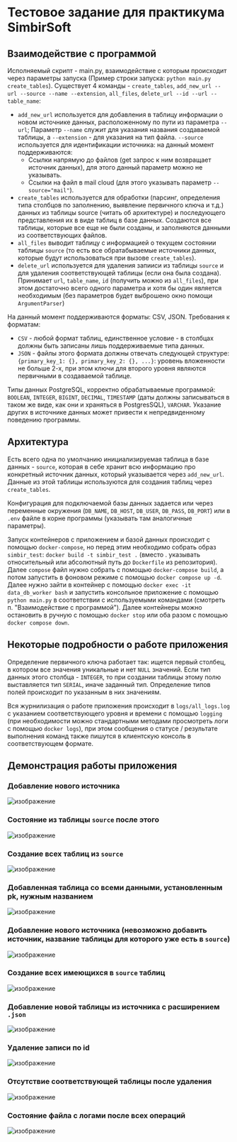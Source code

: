 # Тестовое задание для практикума SimbirSoft

## Взаимодействие с программой
Исполняемый скрипт - main.py, взаимодействие с которым происходит через параметры запуска (Пример строки запуска: `python main.py create_tables`). Существует 4 команды - `create_tables`, `add_new_url --url --source --name --extension`, `all_files`, `delete_url --id --url --table_name`: 
* `add_new_url` используется для добавления в таблицу информации о новом источнике данных, расположенному по пути из параметра `--url`; Параметр `--name` служит для указания названия создаваемой таблицы, а `--extension` - для указания на тип файла. `--source` используется для идентификации источника: на данный момент поддерживаются: 
  + Ссылки напрямую до файлов (get запрос к ним возвращает источник данных), для этого данный параметр можно не указывать.
  + Ссылки на файл в mail cloud (для этого указывать параметр `--source="mail"`).
* `create_tables` используется для обработки (парсинг, определения типа столбцов по заполнению, выявление первичного ключа и т.д.) данных из таблицы source (читать об архитектуре) и последующего представления их в виде таблиц в базе данных. Создаются все таблицы, которые все еще не были созданы, и заполняются данными из соответствующих файлов.
* `all_files` выводит таблицу с информацией о текущем состоянии таблицы `source` (то есть все обратабываемые источники данных, которые будут использоваться при вызове `create_tables`).
* `delete_url` используется для удаления запииси из таблицы `source` и для удаления соответствующей таблицы (если она была создана). Принимает `url`, `table_name`, `id` (получить можно из `all_files`), при этом достаточно всего одного параметра и хотя бы один является необходимым (без параметров будет выброшено окно помощи `ArgumentParser`)

На данный момент поддерживаются форматы: CSV, JSON. 
Требования к форматам:
* `CSV` - любой формат таблиц, единственное условие - в столбцах должны быть записаны лишь поддерживаемые типа данных.
* `JSON` - файлы этого формата должны отвечать следующей структуре: `{primary_key_1: {}, primary_key_2: {}, ...}`: уровень вложенности не больше 2-х, при этом ключи для второго уровня являются первичными в создаваемой таблице.

Типы данных PostgreSQL, корректно обрабатываемые программой: `BOOLEAN`, `INTEGER`, `BIGINT`, `DECIMAL`, `TIMESTAMP` (даты должны записываться в таком же виде, как они и храняться в PostgresSQL), `VARCHAR`. Указание других в источнике данных может привести к непредвиденному поведению программы.

## Архитектура
Есть всего одна по умолчанию инициализируемая таблица в базе данных - `source`, которая в себе хранит всю информацию про конкретный источник данных, который указывается через `add_new_url`. Данные из этой таблицы используются для создания таблиц через `create_tables`.

Конфигурация для подключаемой базы данных задается или через переменные окружения (`DB_NAME`, `DB_HOST`, `DB_USER`, `DB_PASS`, `DB_PORT`) или в `.env` файле в корне программы (указывать там аналогичные параметры).

Запуск контейнеров с приложением и базой данных происходит с помощью `docker-compose`, но перед этим необходимо собрать образ `simbir_test`: `docker build -t simbir_test .` (вместо . указывать относительный или абсолютный путь до `Dockerfile` из репозитория). Далее `compose` файл нужно собрать с помощью `docker-compose build`, а потом запустить в фоновом режиме с помощью `docker compose up -d`. Далее нужно зайти в контейнер с помощью `docker exec -it data_db_worker bash` и запустить консольное приложение с помощью `python main.py` в соответствии с используемыми командами (смотреть п. "Взаимодействие с программой"). Далее контейнеры можно остановить в ручную с помощью `docker stop` или оба разом с помощью `docker compose down`.
## Некоторые подробности о работе приложения
Определение первичного ключа работает так: ищется первый столбец, в котором все значения уникальные и нет `NULL` значений. Если тип данных этого столбца - `INTEGER`, то при создании таблицы этому полю выставляется тип `SERIAL`, иначе заданный тип.
Определение типов полей происходит по указанным в них значениям.

Вся журнилизация о работе приложения происходит в `logs/all_logs.log` с указанием соответствующего уровня и времени с помощью `logging` (при необходимости можно стандартными методами просмотреть логи с помощью `docker logs`), при этом сообщения о статусе / результате выполнения команд также пишутся в клиентскую консоль в соответствующем формате.

## Демонстрация работы приложения
### Добавление нового источника
![изображение](https://github.com/user-attachments/assets/37207dc6-a9c8-4636-9f38-b1dca15adf26)

### Состояние из таблицы `source` после этого
![изображение](https://github.com/user-attachments/assets/8415a242-3f7e-412b-acd4-113d7212abf6)

### Создание всех таблиц из `source`
![изображение](https://github.com/user-attachments/assets/b6338d0a-5dde-440a-946a-b4945202bea6)

### Добавленная таблица со всеми данными, установленным pk, нужным названием
![изображение](https://github.com/user-attachments/assets/069f83e6-d0f5-43b5-89d7-0ed373764dac)

### Добавление нового источника (невозможно добавить источник, название таблицы для которого уже есть в `source`)
![изображение](https://github.com/user-attachments/assets/d57c7bfc-a8f9-4b73-a228-353097b68000)

### Создание всех имеющихся в `source` таблиц
![изображение](https://github.com/user-attachments/assets/f17e7042-8f03-47a6-9b32-4dac9be73627)

### Добавление новой таблицы из источника с расширением `.json`
![изображение](https://github.com/user-attachments/assets/26af821a-8c7c-4e37-997a-f5220a9fa713)

### Удаление записи по id
![изображение](https://github.com/user-attachments/assets/773a8c93-a0a0-4fe6-a116-8c474d949429)

### Отсутствие соответствующей таблицы после удаления
![изображение](https://github.com/user-attachments/assets/ffb55bec-3755-4b64-8ec3-7dc685e83036)

### Состояние файла с логами после всех операций
![изображение](https://github.com/user-attachments/assets/dbf191ae-2a6e-4a41-a02c-c0bc974d2336)

